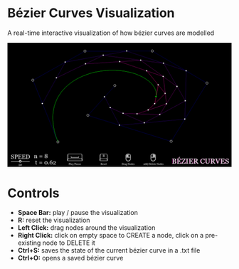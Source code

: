 # Bézier Curves Visualization
A real-time interactive visualization of how bézier curves are modelled

![plot](./Sprites/Thumbnail.png)

# Controls
- **Space Bar:** play / pause the visualization
- **R:** reset the visualization
- **Left Click:** drag nodes around the visualization
- **Right Click:** click on empty space to CREATE a node, click on a pre-existing node to DELETE it
- **Ctrl+S:** saves the state of the current bézier curve in a .txt file
- **Ctrl+O:** opens a saved bézier curve
